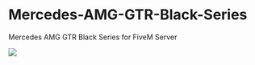 # Mercedes-AMG-GTR-Black-Series
Mercedes AMG GTR Black Series for FiveM Server

![](https://img001.prntscr.com/file/img001/Ho7QNZHpQUiuoLU0JHGIjw.png)
